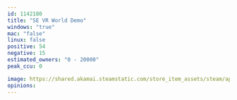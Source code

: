 ```yaml
---
id: 1142180
title: "SE VR World Demo"
windows: "true"
mac: "false"
linux: false
positive: 54
negative: 15
estimated_owners: "0 - 20000"
peak_ccu: 0

image: https://shared.akamai.steamstatic.com/store_item_assets/steam/apps/1142180/header.jpg?t=1707079216
opinions:
---
```


